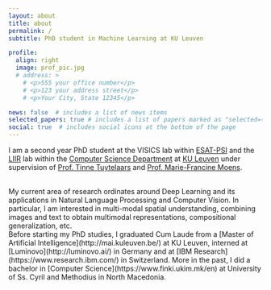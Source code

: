 ```yaml
---
layout: about
title: about
permalink: /
subtitle: PhD student in Machine Learning at KU Leuven

profile:
  align: right
  image: prof_pic.jpg
  # address: >
    # <p>555 your office number</p>
    # <p>123 your address street</p>
    # <p>Your City, State 12345</p>

news: false  # includes a list of news items
selected_papers: true # includes a list of papers marked as "selected={true}"
social: true  # includes social icons at the bottom of the page
---
```


I am a second year PhD student at the VISICS lab within [ESAT-PSI](https://www.esat.kuleuven.be/psi) and the [LIIR](https://liir.cs.kuleuven.be/) lab within the [Computer Science Department](https://wms.cs.kuleuven.be/cs/english) at [KU Leuven](https://www.kuleuven.be/kuleuven/) under supervision of [Prof. Tinne Tuytelaars](https://homes.esat.kuleuven.be/~tuytelaa/) and [Prof. Marie-Francine Moens](https://people.cs.kuleuven.be/~sien.moens/).

<br>
My current area of research ordinates around Deep Learning and its applications in Natural Language Processing and Computer Vision. In particular, I am interested in multi-modal spatial understanding, combining images and text to obtain multimodal representations, compositional generalization, etc.

<br>
Before starting my PhD studies, I graduated Cum Laude from a [Master of Artificial Intelligence](http://mai.kuleuven.be/) at KU Leuven, interned at [Luminovo](http://luminovo.ai/) in Germany and at [IBM Research](https://www.research.ibm.com/) in Switzerland. More in the past, I did a bachelor in [Computer Science](https://www.finki.ukim.mk/en) at University of Ss. Cyril and Methodius in North Macedonia.
